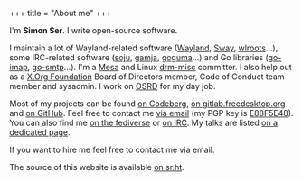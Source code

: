+++
title = "About me"
+++

I'm **Simon Ser**. I write open-source software.

I maintain a lot of Wayland-related software ([Wayland], [Sway], [wlroots]…),
some IRC-related software ([soju], [gamja], [goguma]…) and Go libraries ([go-imap],
[go-smtp]…). I'm a [Mesa] and Linux [drm-misc] committer. I also help out as a
[X.Org Foundation] Board of Directors member, Code of Conduct team member and
sysadmin. I work on [OSRD] for my day job.

Most of my projects can be found [on Codeberg], [on gitlab.freedesktop.org] and
[on GitHub]. Feel free to contact me [via email] (my PGP key is
<a href="/.well-known/openpgpkey/hu/dj3498u4hyyarh35rkjfnghbjxug6b19" title="PGP key 34FF9526CFEF0E97A340E2E40FDE7BE0E88F5E48" download="emersion.pgp">E88F5E48</a>).
You can also find me [on the fediverse] or [on IRC]. My talks are listed
[on a dedicated page](/talks).

If you want to hire me feel free to contact me via email.

The source of this website is available [on sr.ht][source].

[Wayland]: https://wayland.freedesktop.org/
[Sway]: https://swaywm.org/
[wlroots]: https://gitlab.freedesktop.org/wlroots/wlroots
[soju]: https://soju.im
[gamja]: https://codeberg.org/emersion/gamja
[goguma]: https://codeberg.org/emersion/goguma
[go-imap]: https://github.com/emersion/go-imap
[go-smtp]: https://github.com/emersion/go-smtp
[Mesa]: https://www.mesa3d.org/
[drm-misc]: https://gitlab.freedesktop.org/drm/misc/kernel
[X.Org Foundation]: https://www.x.org/wiki/XorgFoundation/
[OSRD]: https://osrd.fr/
[on gitlab.freedesktop.org]: https://gitlab.freedesktop.org/emersion
[on Codeberg]: https://codeberg.org/emersion/
[on GitHub]: https://github.com/emersion
[via email]: mailto:contact@emersion.fr
[on the fediverse]: https://hachyderm.io/@emersion "@emersion@hachyderm.io"
[on IRC]: ircs://irc.libera.chat/emersion,isuser "emersion on Libera Chat"
[source]: https://git.sr.ht/~emersion/emersion.fr
